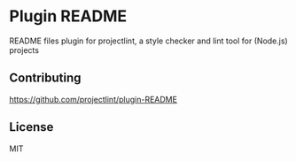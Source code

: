 # Plugin README

README files plugin for projectlint, a style checker and lint tool for (Node.js) projects

## Contributing

https://github.com/projectlint/plugin-README

## License

MIT
